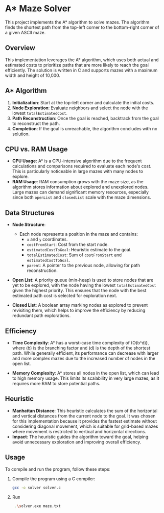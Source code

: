 # A* Maze Solver
This project implements the A* algorithm to solve mazes. The algorithm finds the shortest path from the top-left corner to the bottom-right corner of a given ASCII maze.

## Overview

This implementation leverages the A* algorithm, which uses both actual and estimated costs to prioritize paths that are more likely to reach the goal efficiently. The solution is written in C and supports mazes with a maximum width and height of 10,000.

## A* Algorithm

1. **Initialization**: Start at the top-left corner and calculate the initial costs.
2. **Node Exploration**: Evaluate neighbors and select the node with the lowest `totalEstimatedCost`.
3. **Path Reconstruction**: Once the goal is reached, backtrack from the goal to reconstruct the path.
4. **Completion**: If the goal is unreachable, the algorithm concludes with no solution.

## CPU vs. RAM Usage
- **CPU Usage**: A* is a CPU-intensive algorithm due to the frequent calculations and comparisons required to evaluate each node's cost. This is particularly noticeable in large mazes with many nodes to explore.
- **RAM Usage**: RAM consumption grows with the maze size, as the algorithm stores information about explored and unexplored nodes. Large mazes can demand significant memory resources, especially since both `openList` and `closedList` scale with the maze dimensions.

## Data Structures

- **Node Structure**: 
  - Each node represents a position in the maze and contains:
    - `x` and `y` coordinates.
    - `costFromStart`: Cost from the start node.
    - `estimatedCostToGoal`: Heuristic estimate to the goal.
    - `totalEstimatedCost`: Sum of `costFromStart` and `estimatedCostToGoal`.
    - `parent`: A pointer to the previous node, allowing for path reconstruction.

- **Open List**: A priority queue (min-heap) is used to store nodes that are yet to be explored, with the node having the lowest `totalEstimatedCost` given the highest priority. This ensures that the node with the best estimated path cost is selected for exploration next.

- **Closed List**: A boolean array marking nodes as explored to prevent revisiting them, which helps to improve the efficiency by reducing redundant path explorations.

## Efficiency

- **Time Complexity**: A* has a worst-case time complexity of \(O(b^d)\), where \(b\) is the branching factor and \(d\) is the depth of the shortest path. While generally efficient, its performance can decrease with larger and more complex mazes due to the increased number of nodes in the open list.

- **Memory Complexity**: A* stores all nodes in the open list, which can lead to high memory usage. This limits its scalability in very large mazes, as it requires more RAM to store potential paths.


## Heuristic

- **Manhattan Distance**: This heuristic calculates the sum of the horizontal and vertical distances from the current node to the goal. It was chosen for this implementation because it provides the fastest estimate without considering diagonal movement, which is suitable for grid-based mazes where movement is restricted to vertical and horizontal directions.
- **Impact**: The heuristic guides the algorithm toward the goal, helping avoid unnecessary exploration and improving overall efficiency.


## Usage

To compile and run the program, follow these steps:

1. Compile the program using a C compiler:
   ```bash
   gcc -o solver solver.c

2. Run
   ```bash
    .\solver.exe maze.txt
